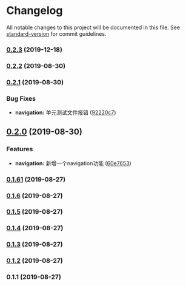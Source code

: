# Changelog

All notable changes to this project will be documented in this file. See [standard-version](https://github.com/conventional-changelog/standard-version) for commit guidelines.

### [0.2.3](https://github.com/linwens/xue/compare/v0.2.2...v0.2.3) (2019-12-18)

### [0.2.2](https://github.com/linwens/xue/compare/v0.2.1...v0.2.2) (2019-08-30)

### [0.2.1](https://github.com/linwens/xue/compare/v0.2.0...v0.2.1) (2019-08-30)


### Bug Fixes

* **navigation:** 单元测试文件报错 ([92220c7](https://github.com/linwens/xue/commit/92220c7))

## [0.2.0](https://github.com/linwens/xue/compare/v0.1.61...v0.2.0) (2019-08-30)


### Features

* **navigation:** 新增一个navigation功能 ([60e7653](https://github.com/linwens/xue/commit/60e7653))

### [0.1.61](https://github.com/linwens/xue/compare/v0.1.6...v0.1.61) (2019-08-27)

### [0.1.6](https://github.com/linwens/xue/compare/v0.1.5...v0.1.6) (2019-08-27)

### [0.1.5](https://github.com/linwens/xue/compare/v0.1.4...v0.1.5) (2019-08-27)

### [0.1.4](https://github.com/linwens/xue/compare/v0.1.3...v0.1.4) (2019-08-27)

### [0.1.3](https://github.com/linwens/xue/compare/v0.1.2...v0.1.3) (2019-08-27)

### [0.1.2](https://github.com/linwens/xue/compare/v0.1.1...v0.1.2) (2019-08-27)

### 0.1.1 (2019-08-27)
